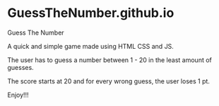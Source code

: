 # GuessTheNumber.github.io
Guess The Number

A quick and simple game made using HTML CSS and JS.

The user has to guess a number between 1 - 20 in the least amount of guesses.

The score starts at 20 and for every wrong guess, the user loses 1 pt.

Enjoy!!!

